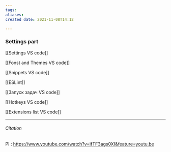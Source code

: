 ```yaml
---
tags: 
aliases: 
created date: 2021-11-08T14:12

---
```


### Settings part

[[Settings VS code]]

[[Fonst and Themes VS code]]

[[Snippets VS code]]

[[ESLint]]

[[Запуск задач VS code]]

[[Hotkeys VS code]]

[[Extensions list VS code]]


---
###### Citation
PI : https://www.youtube.com/watch?v=ifTF3ags0XI&feature=youtu.be